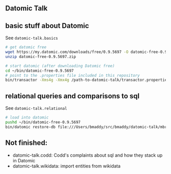 ## Datomic Talk

## basic stuff about Datomic
See `datomic-talk.basics` 

```bash
# get datomic free
wget https://my.datomic.com/downloads/free/0.9.5697 -O datomic-free-0.9.5697.zip
unzip datomic-free-0.9.5697.zip

# start datomic (after downloading Datomic free)
cd ~/bin/datomic-free-0.9.5697
# point to the .properties file included in this repository
bin/transactor -Xms4g -Xmx4g /path-to-datomic-talk/transactor.properties
```

## relational queries and comparisons to sql
See `datomic-talk.relational`

```bash
# load into datomic
pushd ~/bin/datomic-free-0.9.5697
bin/datomic restore-db file:///Users/bmaddy/src/bmaddy/datomic-talk/mbrainz-1968-1973 datomic:free://localhost:4334/mbrainz-1968-1973
```


## Not finished:
* datomic-talk.codd: Codd's complaints about sql and how they stack up in Datomic
* datomic-talk.wikidata: import entities from wikidata
